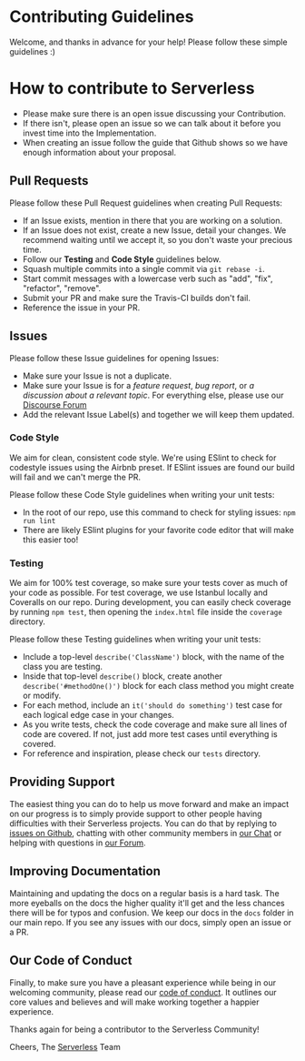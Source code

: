 # Contributing Guidelines

Welcome, and thanks in advance for your help!  Please follow these simple guidelines :)

# How to contribute to Serverless

* Please make sure there is an open issue discussing your Contribution.
* If there isn't, please open an issue so we can talk about it before you invest time into the Implementation.
* When creating an issue follow the guide that Github shows so we have enough information about your proposal.

## Pull Requests
Please follow these Pull Request guidelines when creating Pull Requests:
* If an Issue exists, mention in there that you are working on a solution.
* If an Issue does not exist, create a new Issue, detail your changes.  We recommend waiting until we accept it, so you don't waste your precious time.
* Follow our **Testing** and **Code Style** guidelines below.
* Squash multiple commits into a single commit via `git rebase -i`.
* Start commit messages with a lowercase verb such as "add", "fix", "refactor", "remove".
* Submit your PR and make sure the Travis-CI builds don't fail.
* Reference the issue in your PR.

## Issues
Please follow these Issue guidelines for opening Issues:
* Make sure your Issue is not a duplicate.
* Make sure your Issue is for a *feature request*, *bug report*, or *a discussion about a relevant topic*.  For everything else, please use our [Discourse Forum](http://forum.serverless.com)
* Add the relevant Issue Label(s) and together we will keep them updated.

### Code Style
We aim for clean, consistent code style.  We're using ESlint to check for codestyle issues using the Airbnb preset. If ESlint issues are found our build will fail and we can't merge the PR.

Please follow these Code Style guidelines when writing your unit tests:
* In the root of our repo, use this command to check for styling issues: `npm run lint`
* There are likely ESlint plugins for your favorite code editor that will make this easier too!

### Testing
We aim for 100% test coverage, so make sure your tests cover as much of your code as possible.  For test coverage, we use Istanbul locally and Coveralls on our repo.  During development, you can easily check coverage by running `npm test`, then opening the `index.html` file inside the `coverage` directory.

Please follow these Testing guidelines when writing your unit tests:
*  Include a top-level `describe('ClassName')` block, with the name of the class you are testing.
*  Inside that top-level `describe()` block, create another `describe('#methodOne()')` block for each class method you might create or modify.
*  For each method, include an `it('should do something')` test case for each logical edge case in your changes.
*  As you write tests, check the code coverage and make sure all lines of code are covered.  If not, just add more test cases until everything is covered.
*  For reference and inspiration, please check our `tests` directory.

## Providing Support
The easiest thing you can do to help us move forward and make an impact on our progress is to simply provide support to other people having difficulties with their Serverless projects. You can do that by replying to [issues on Github](https://github.com/serverless/serverless/issues), chatting with other community members in [our Chat](http://chat.serverless.com) or helping with questions in [our Forum](http://forum.serverless.com).

## Improving Documentation
Maintaining and updating the docs on a regular basis is a hard task. The more eyeballs on the docs the higher quality it'll get and the less chances there will be for typos and confusion. We keep our docs in the `docs` folder in our main repo. If you see any issues with our docs, simply open an issue or a PR.

## Our Code of Conduct
Finally, to make sure you have a pleasant experience while being in our welcoming community, please read our [code of conduct](code_of_conduct.md). It outlines our core values and believes and will make working together a happier experience.

Thanks again for being a contributor to the Serverless Community!

Cheers,
The [Serverless](http://www.serverless.com) Team
